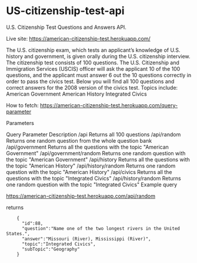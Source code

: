 # US-citizenship-test-api

U.S. Citizenship Test Questions and Answers API.

Live site: https://american-citizenship-test.herokuapp.com/

The U.S. citizenship exam, which tests an applicant’s knowledge of U.S. history and government, is given orally during the U.S. citizenship interview. The citizenship test consists of 100 questions. The U.S. Citizenship and Immigration Services (USCIS) officer will ask the applicant 10 of the 100 questions, and the applicant must answer 6 out the 10 questions correctly in order to pass the civics test. Below you will find all 100 questions and correct answers for the 2008 version of the civics test. Topics include: American Government American History Integrated Civics

How to fetch: https://american-citizenship-test.herokuapp.com/query-parameter

Parameters

Query Parameter	Description
/api	Returns all 100 questions
/api/random	Returns one random question from the whole question bank
/api/government	Returns all the questions with the topic "American Government"
/api/government/random	Returns one random question with the topic "American Government"
/api/history	Returns all the questions with the topic "American History"
/api/history/random	Returns one random question with the topic "American History"
/api/civics	Returns all the questions with the topic "Integrated Civics"
/api/history/random	Returns one random question with the topic "Integrated Civics"
Example query

https://american-citizenship-test.herokuapp.com/api/random

returns


        { 
          "id":88,
          "question":"Name one of the two longest rivers in the United States.",
          "answer":"Missouri (River), Mississippi (River)",
          "topic":"Integrated Civics",
          "subTopic":"Geography"
        }
